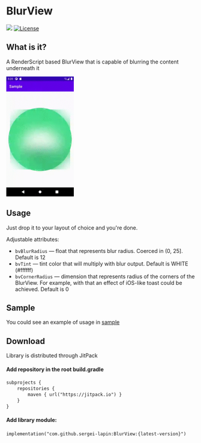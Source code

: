 # BlurView

[![](https://jitpack.io/v/sergei-lapin/BlurView.svg)](https://jitpack.io/#sergei-lapin/BlurView)
[![License](https://img.shields.io/badge/License-MIT-yellow.svg)](https://opensource.org/licenses/MIT)

## What is it?

A RenderScript based BlurView that is capable of blurring the content underneath it

![](blur-view-example.gif)

## Usage

Just drop it to your layout of choice and you're done.

Adjustable attributes:

- `bvBlurRadius` — float that represents blur radius. Coerced in (0, 25]. Default is 12
- `bvTint` — tint color that will multiply with blur output. Default is WHITE (#ffffff)
- `bvCornerRadius` — dimension that represents radius of the corners of the BlurView. For example, with that an effect of iOS-like toast could be achieved. Default is 0

## Sample

You could see an example of usage in [sample](https://github.com/sergei-lapin/BlurView/blob/main/sample/src/main/res/layout/activity_main.xml)

## Download
Library is distributed through JitPack

#### Add repository in the root build.gradle
``` Gradle
subprojects {
    repositories {
        maven { url("https://jitpack.io") }
    }
}
```

#### Add library module:

`implementation("com.github.sergei-lapin:BlurView:{latest-version}")`
